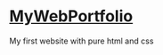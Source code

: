# [MyWebPortfolio](https://marlonmendesmarcondes.github.io/MyWebPortfolio.github.io/)
My first website with pure html and css
